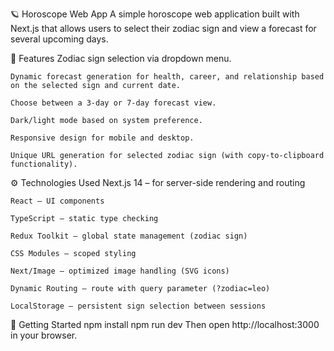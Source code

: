 🪐 Horoscope Web App
A simple horoscope web application built with Next.js that allows users to select their zodiac sign and view a forecast for several upcoming days.

🔮 Features
Zodiac sign selection via dropdown menu.

    Dynamic forecast generation for health, career, and relationship based on the selected sign and current date.

    Choose between a 3-day or 7-day forecast view.

    Dark/light mode based on system preference.

    Responsive design for mobile and desktop.

    Unique URL generation for selected zodiac sign (with copy-to-clipboard functionality).

⚙️ Technologies Used
Next.js 14 – for server-side rendering and routing

    React – UI components

    TypeScript – static type checking

    Redux Toolkit – global state management (zodiac sign)

    CSS Modules – scoped styling

    Next/Image – optimized image handling (SVG icons)

    Dynamic Routing – route with query parameter (?zodiac=leo)

    LocalStorage – persistent sign selection between sessions

🚀 Getting Started
npm install
npm run dev
Then open http://localhost:3000 in your browser.
